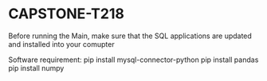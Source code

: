 # CAPSTONE-T218
Before running the Main, make sure that the SQL applications are updated and installed into your comupter

Software requirement:
pip install mysql-connector-python
pip install pandas
pip install numpy

